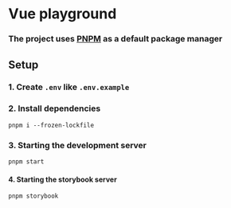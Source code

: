 # Vue playground
### The project uses [PNPM](https://pnpm.io/) as a default package manager

## Setup
### 1. Create `.env` like `.env.example`
### 2. Install dependencies
```shell
pnpm i --frozen-lockfile
```
### 3. Starting the development server
```shell
pnpm start
```

#### 4. Starting the storybook server
```shell
pnpm storybook
```

